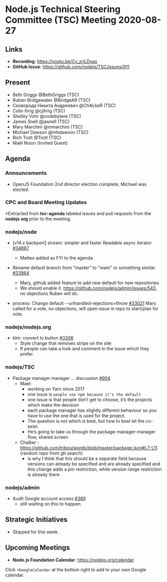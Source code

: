 ﻿# Node.js Technical Steering Committee (TSC) Meeting 2020-08-27

## Links


* **Recording**: https://youtu.be/Cy_zrjLDvas  
* **GitHub Issue**: https://github.com/nodejs/TSC/issues/911

## Present

* Beth Griggs @BethGriggs (TSC)
* Ruben Bridgewater @BridgeAR (TSC)
* Сковорода Никита Андреевич @ChALkeR (TSC)
* Colin Ihrig @cjihrig (TSC)
* Shelley Vohr @codebytere (TSC)
* James Snell @jasnell (TSC)
* Mary Marchini @mmarchini (TSC)
* Michael Dawson @mhdawson (TSC)
* Rich Trott @Trott (TSC)
* Maël Nison (Invited Guest)

## Agenda

### Announcements

* OpenJS Foundation 2nd director election complete, Michael was elected. 

### CPC and Board Meeting Updates
 
*Extracted from **tsc-agenda** labeled issues and pull requests from the **nodejs org** prior to the meeting.

### nodejs/node

* \[v14.x backport\] stream: simpler and faster Readable async iterator  [#34887](https://github.com/nodejs/node/pull/34887)
  * Matteo added as FYI to the agenda. 

* Rename default branch from "master" to "main" or something similar [#33864](https://github.com/nodejs/node/issues/33864)
  * Mary, github added feature to add new default for new repositories
  * We should enable it. https://github.com/nodejs/admin/issues/543, no objections
    Ruben will do.

* process: Change default --unhandled-rejections=throw [#33021](https://github.com/nodejs/node/pull/33021)
  Mary called for a vote, no objections, will open issue in repo to start/plan for vote.

### nodejs/nodejs.org

* blm: convert to button [#3306](https://github.com/nodejs/nodejs.org/pull/3306)
  * Style change that removes stripe on the site
  * If people can take a look and comment in the issue which they prefer.

### nodejs/TSC

* Package manager manager ... discussion [#904](https://github.com/nodejs/TSC/issues/904)
  * Mael: 
      * working on Yarn since 2017
      * one issue is `people use npm because it’s the default`
      * one issue is that people don’t get to choose, it’s the projects which make the decision
      * each package manager has slightly different behaviour so you have to use the one
        that is used for the project.
      * The question is not which is best, but how to best let the co-exist.
      * He’s going to take us through the package-manager-manager flow, shared screen 
  * Chalker - https://github.com/tribou/words/blob/master/package.json#L7-L11 (random repo from gh search)
    * is why I think that this should be a separate field because versions can
      already be specified and are already specified and this change adds a pm
      restriction, while version range restriction is already there

### nodejs/admin

* Audit Google account access [#389](https://github.com/nodejs/admin/issues/389)
  * still waiting on this to happen.

## Strategic Initiatives
* Skipped for this week.

## Upcoming Meetings


* **Node.js Foundation Calendar**: https://nodejs.org/calendar


Click `+GoogleCalendar` at the bottom right to add to your own Google calendar.
